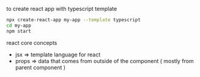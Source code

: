 to create react app with typescript template

```bash
npx create-react-app my-app --template typescript
cd my-app
npm start
```

react core concepts

- jsx
  => template language for react
- props
  => data that comes from outside of the component
  ( mostly from parent component )
